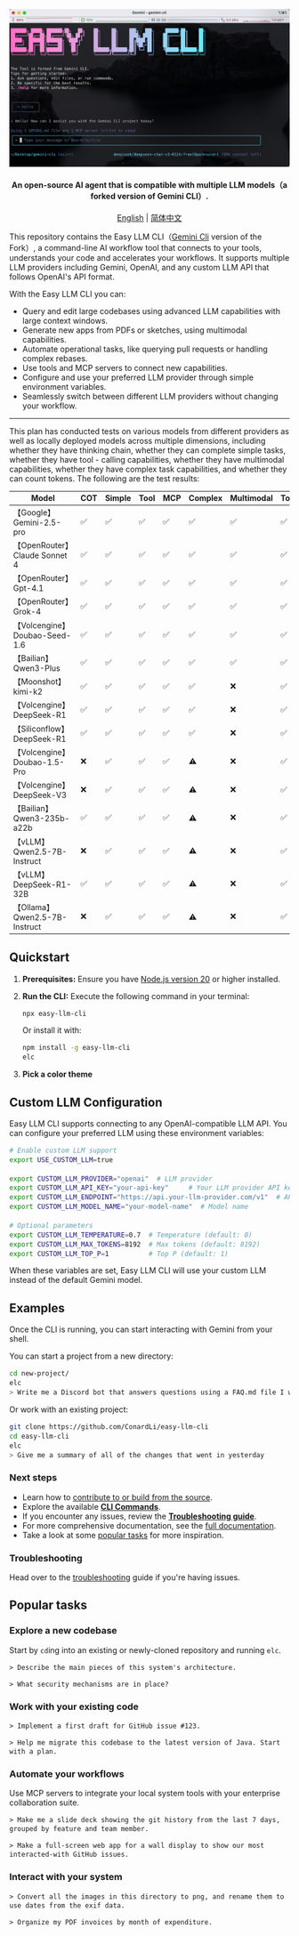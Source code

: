 ![Easy LLM CLI Screenshot](./docs/assets/openrouter.png)

<div align="center">

<h4>  An open-source AI agent that is compatible with multiple LLM models（a forked version of Gemini CLI）.  </h4>

[English](./README.md) | [简体中文](./README.zh-CN.md)

</div>

This repository contains the Easy LLM CLI（[Gemini Cli](https://github.com/google-gemini/gemini-cli) version of the Fork）, a command-line AI workflow tool that connects to your
tools, understands your code and accelerates your workflows. It supports multiple LLM providers including Gemini, OpenAI, and any custom LLM API that follows OpenAI's API format.


With the Easy LLM CLI you can:

- Query and edit large codebases using advanced LLM capabilities with large context windows.
- Generate new apps from PDFs or sketches, using multimodal capabilities.
- Automate operational tasks, like querying pull requests or handling complex rebases.
- Use tools and MCP servers to connect new capabilities.
- Configure and use your preferred LLM provider through simple environment variables.
- Seamlessly switch between different LLM providers without changing your workflow.

<hr />

This plan has conducted tests on various models from different providers as well as locally deployed models across multiple dimensions, including whether they have thinking chain, whether they can complete simple tasks, whether they have tool - calling capabilities, whether they have multimodal capabilities, whether they have complex task capabilities, and whether they can count tokens. The following are the test results:

| Model | COT | Simple | Tool | MCP | Complex | Multimodal | Token |
| --- | --- | --- | --- | --- | --- | --- | --- |
| 【Google】Gemini-2.5-pro | ✅ | ✅ | ✅ | ✅ | ✅ | ✅ | ✅ |
| 【OpenRouter】Claude Sonnet 4 | ✅ | ✅ | ✅ | ✅ | ✅ | ✅ | ✅ |
| 【OpenRouter】Gpt-4.1 | ✅ | ✅ | ✅ | ✅ | ✅ | ✅ | ✅ |
| 【OpenRouter】Grok-4 | ✅ | ✅ | ✅ | ✅ | ✅ | ✅ | ✅ |
| 【Volcengine】Doubao-Seed-1.6 | ✅ | ✅ | ✅ | ✅ | ✅ | ✅ | ✅ |
| 【Bailian】Qwen3-Plus | ✅ | ✅ | ✅ | ✅ | ✅ | ✅ | ✅ |
| 【Moonshot】kimi-k2 | ✅ | ✅ | ✅ | ✅ | ✅ | ❌ | ✅ |
| 【Volcengine】DeepSeek-R1 | ✅ | ✅ | ✅ | ✅ | ✅ | ❌ | ✅ |
| 【Siliconflow】DeepSeek-R1 | ✅ | ✅ | ✅ | ✅ | ✅ | ❌ | ✅ |
| 【Volcengine】Doubao-1.5-Pro | ❌ | ✅ | ✅ | ✅ | ⚠️ | ❌ | ✅ |
| 【Volcengine】DeepSeek-V3 | ❌ | ✅ | ✅ | ✅ | ⚠️ | ❌ | ✅ |
| 【Bailian】Qwen3-235b-a22b | ✅ | ✅ | ✅ | ✅ | ⚠️ | ❌ | ✅ |
| 【vLLM】Qwen2.5-7B-Instruct | ❌ | ✅ | ✅ | ✅ | ⚠️ | ❌ | ✅ |
| 【vLLM】DeepSeek-R1-32B | ✅ | ✅ | ✅ | ✅ | ⚠️ | ❌ | ✅ |
| 【Ollama】Qwen2.5-7B-Instruct | ❌ | ✅ | ✅ | ✅ | ⚠️ | ❌ | ✅ |

## Quickstart

1. **Prerequisites:** Ensure you have [Node.js version 20](https://nodejs.org/en/download) or higher installed.
2. **Run the CLI:** Execute the following command in your terminal:

   ```bash
   npx easy-llm-cli
   ```

   Or install it with:

   ```bash
   npm install -g easy-llm-cli
   elc
   ```

3. **Pick a color theme**

## Custom LLM Configuration

Easy LLM CLI supports connecting to any OpenAI-compatible LLM API. You can configure your preferred LLM using these environment variables:

```bash
# Enable custom LLM support
export USE_CUSTOM_LLM=true 

export CUSTOM_LLM_PROVIDER="openai"  # LLM provider
export CUSTOM_LLM_API_KEY="your-api-key"     # Your LLM provider API key
export CUSTOM_LLM_ENDPOINT="https://api.your-llm-provider.com/v1"  # API endpoint
export CUSTOM_LLM_MODEL_NAME="your-model-name"  # Model name

# Optional parameters
export CUSTOM_LLM_TEMPERATURE=0.7  # Temperature (default: 0)
export CUSTOM_LLM_MAX_TOKENS=8192  # Max tokens (default: 8192)
export CUSTOM_LLM_TOP_P=1          # Top P (default: 1)
```

When these variables are set, Easy LLM CLI will use your custom LLM instead of the default Gemini model.


## Examples

Once the CLI is running, you can start interacting with Gemini from your shell.

You can start a project from a new directory:

```sh
cd new-project/
elc
> Write me a Discord bot that answers questions using a FAQ.md file I will provide
```

Or work with an existing project:

```sh
git clone https://github.com/ConardLi/easy-llm-cli
cd easy-llm-cli
elc
> Give me a summary of all of the changes that went in yesterday
```

### Next steps

- Learn how to [contribute to or build from the source](./CONTRIBUTING.md).
- Explore the available **[CLI Commands](./docs/cli/commands.md)**.
- If you encounter any issues, review the **[Troubleshooting guide](./docs/troubleshooting.md)**.
- For more comprehensive documentation, see the [full documentation](./docs/index.md).
- Take a look at some [popular tasks](#popular-tasks) for more inspiration.

### Troubleshooting

Head over to the [troubleshooting](docs/troubleshooting.md) guide if you're
having issues.

## Popular tasks

### Explore a new codebase

Start by `cd`ing into an existing or newly-cloned repository and running `elc`.

```text
> Describe the main pieces of this system's architecture.
```

```text
> What security mechanisms are in place?
```

### Work with your existing code

```text
> Implement a first draft for GitHub issue #123.
```

```text
> Help me migrate this codebase to the latest version of Java. Start with a plan.
```

### Automate your workflows

Use MCP servers to integrate your local system tools with your enterprise collaboration suite.

```text
> Make me a slide deck showing the git history from the last 7 days, grouped by feature and team member.
```

```text
> Make a full-screen web app for a wall display to show our most interacted-with GitHub issues.
```

### Interact with your system

```text
> Convert all the images in this directory to png, and rename them to use dates from the exif data.
```

```text
> Organize my PDF invoices by month of expenditure.
```

